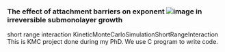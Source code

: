 ### The effect of attachment barriers on exponent ![image](https://user-images.githubusercontent.com/42945839/150877896-64f6994a-ddf0-42ed-a5f7-e25daa1fcf36.png) in irreversible submonolayer growth

short range interaction KineticMonteCarloSimulationShortRangeInteraction
This is KMC project done during my PhD. We use C program to write code. 
